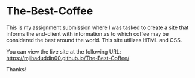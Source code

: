 # The-Best-Coffee
This is my assignment submission where I was tasked to create a site that informs the end-client with information as to which coffee may be considered the best around the world. This site utilizes HTML and CSS.

You can view the live site at the following URL: https://mjihaduddin00.github.io/The-Best-Coffee/

Thanks!
